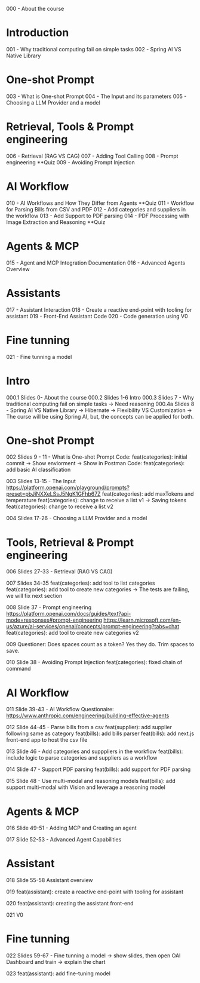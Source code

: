 000 - About the course

# Introduction
001 - Why traditional computing fail on simple tasks 
002 - Spring AI VS Native Library

# One-shot Prompt
003 - What is One-shot Prompt
004 - The Input and its parameters
005 - Choosing a LLM Provider and a model

# Retrieval, Tools & Prompt engineering
006 - Retrieval (RAG VS CAG)
007 - Adding Tool Calling
008 - Prompt engineering
**Quiz
009 - Avoiding Prompt Injection

# AI Workflow
010 - AI Workflows and How They Differ from Agents
**Quiz
011 - Workflow for Parsing Bills from CSV and PDF
012 - Add categories and suppliers in the workflow
013 - Add Support to PDF parsing
014 - PDF Processing with Image Extraction and Reasoning
**Quiz

# Agents & MCP
015 - Agent and MCP Integration Documentation
016 - Advanced Agents Overview

# Assistants
017 - Assistant Interaction
018 - Create a reactive end-point with tooling for assistant
019 - Front-End Assistant Code
020 - Code generation using V0

# Fine tunning
021 - Fine tunning a model


# Intro
000.1 Slides 0- About the course
000.2  Slides 1-6 Intro
000.3  Slides 7 - Why traditional computing fail on simple tasks -> Need reasoning
000.4a  Slides 8 - Spring AI VS Native Library -> Hibernate -> Flexibility VS Customization -> The curse will be using Spring AI, but, the concepts can be applied for both.

# One-shot Prompt
002 Slides 9 - 11 - What is One-shot Prompt
  Code: feat(categories): initial commit -> Show enviorment -> Show in Postman
  Code: feat(categories): add basic AI classification

003 Slides 13-15 - The Input
  https://platform.openai.com/playground/prompts?preset=pbJiNXXeLSsJ5NgK1GFhb67Z
  feat(categories): add maxTokens and temperature
  feat(categories): change to receive a list v1 -> Saving tokens
  feat(categories): change to receive a list v2

004 Slides 17-26 - Choosing a LLM Provider and a model

# Tools, Retrieval & Prompt engineering

006 Slides 27-33 - Retrieval (RAG VS CAG)

007 Slides 34-35 
  feat(categories): add tool to list categories
  feat(categories): add tool to create new categories -> The tests are failing, we will fix next section 

008 Slide 37 - Prompt engineering
  https://platform.openai.com/docs/guides/text?api-mode=responses#prompt-engineering
  https://learn.microsoft.com/en-us/azure/ai-services/openai/concepts/prompt-engineering?tabs=chat
  feat(categories): add tool to create new categories v2

009 Questioner: Does spaces count as a token? Yes they do. Trim spaces to save.

010 Slide 38 - Avoiding Prompt Injection
  feat(categories): fixed chain of command

# AI Workflow
011 Slide 39-43 - AI Workflow
  Questionaire: https://www.anthropic.com/engineering/building-effective-agents
  
012 Slide 44-45 - Parse bills from a csv
  feat(supplier): add supplier following same as category
  feat(bills): add bills parser
  feat(bills): add next.js front-end app to host the csv file

013 Slide 46 - Add categories and supppliers in the workflow
  feat(bills): include logic to parse categories and suppliers as a workflow

014 Slide 47 - Support PDF parsing
  feat(bills): add support for PDF parsing

015 Slide 48 - Use multi-modal and reasoning models
  feat(bills): add support multi-modal with Vision and leverage a reasoning model

# Agents & MCP

016 Slide 49-51 - Adding MCP and Creating an agent

017 Slide 52-53 - Advanced Agent Capabilities

# Assistant

018 Slide 55-58 Assistant overview

019 feat(assistant): create a reactive end-point with tooling for assistant

020 feat(assistant): creating the assistant front-end

021 V0

# Fine tunning

022 Slides 59-67 - Fine tunning a model -> show slides, then open OAI Dashboard and train -> explain the chart

023 feat(assistant): add fine-tuning model
